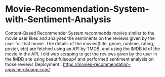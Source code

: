 # Movie-Recommendation-System-with-Sentiment-Analysis
Content-Based Recommender System recommends movies similar to the movie user likes and analyses the sentiments on the reviews given by the user for that movie. The details of the movies(title, genre, runtime, rating, poster, etc) are fetched using an API by TMDB, and using the IMDB id of the movie in the API, I did web scraping to get the reviews given by the user in the IMDB site using beautifulsoup4 and performed sentiment analysis on those reviews
Deployment : https://movies-recommendation-apps.herokuapp.com/
